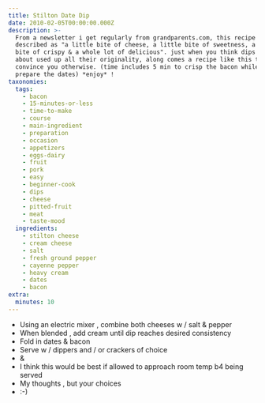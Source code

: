 ```yaml
---
title: Stilton Date Dip
date: 2010-02-05T00:00:00.000Z
description: >-
  From a newsletter i get regularly from grandparents.com, this recipe was
  described as "a little bite of cheese, a little bite of sweetness, a little
  bite of crispy & a whole lot of delicious". just when you think dips have
  about used up all their originality, along comes a recipe like this to
  convince you otherwise. (time includes 5 min to crisp the bacon while you
  prepare the dates) *enjoy* !
taxonomies:
  tags:
    - bacon
    - 15-minutes-or-less
    - time-to-make
    - course
    - main-ingredient
    - preparation
    - occasion
    - appetizers
    - eggs-dairy
    - fruit
    - pork
    - easy
    - beginner-cook
    - dips
    - cheese
    - pitted-fruit
    - meat
    - taste-mood
  ingredients:
    - stilton cheese
    - cream cheese
    - salt
    - fresh ground pepper
    - cayenne pepper
    - heavy cream
    - dates
    - bacon
extra:
  minutes: 10
---
```

 - Using an electric mixer , combine both cheeses w / salt & pepper
 - When blended , add cream until dip reaches desired consistency
 - Fold in dates & bacon
 - Serve w / dippers and / or crackers of choice
 - &
 - I think this would be best if allowed to approach room temp b4 being served
 - My thoughts , but your choices
 - :-)
